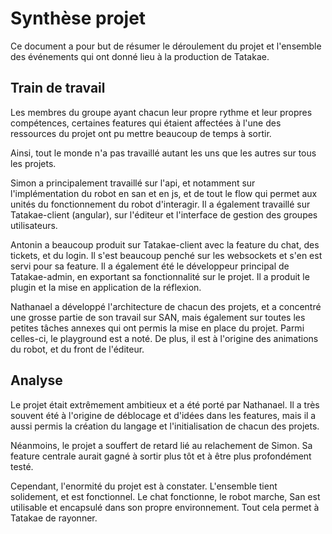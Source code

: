 # Synthèse projet #

Ce document a pour but de résumer le déroulement du projet et l'ensemble des événements qui ont donné lieu à la production de Tatakae.


## Train de travail ##

Les membres du groupe ayant chacun leur propre rythme et leur propres compétences, certaines features qui étaient affectées à l'une des ressources du projet ont pu mettre beaucoup de temps à sortir.

Ainsi, tout le monde n'a pas travaillé autant les uns que les autres sur tous les projets.

Simon a principalement travaillé sur l'api, et notamment sur l'implémentation du robot en san et en js, et de tout le flow qui permet aux unités du fonctionnement du robot d'interagir. Il a également travaillé sur   Tatakae-client (angular), sur l'éditeur et l'interface de gestion des groupes utilisateurs.

Antonin a beaucoup produit sur Tatakae-client avec la feature du chat, des tickets, et du login. Il s'est beaucoup penché sur les websockets et s'en est servi pour sa feature. Il a également été le développeur principal de Tatakae-admin, en exportant sa fonctionnalité sur le projet. Il a produit le plugin et la mise en application de la réflexion.

Nathanael a développé l'architecture de chacun des projets, et a concentré une grosse partie de son travail sur SAN, mais également sur toutes les petites tâches annexes qui ont permis la mise en place du projet. Parmi celles-ci, le playground est a noté. De plus, il est à l'origine des animations du robot, et du front de l'éditeur.

## Analyse

Le projet était extrêmement ambitieux et a été porté par Nathanael. Il a très souvent été à l'origine de déblocage et d'idées dans les features, mais il a aussi permis la création du langage et l'initialisation de chacun des projets.

Néanmoins, le projet a souffert de retard lié au relachement de Simon. Sa feature centrale aurait gagné à sortir plus tôt et à être plus profondément testé.

Cependant, l'enormité du projet est à constater. L'ensemble tient solidement, et est fonctionnel. Le chat fonctionne, le robot marche, San est utilisable et encapsulé dans son propre environnement. Tout cela permet à Tatakae de rayonner.

